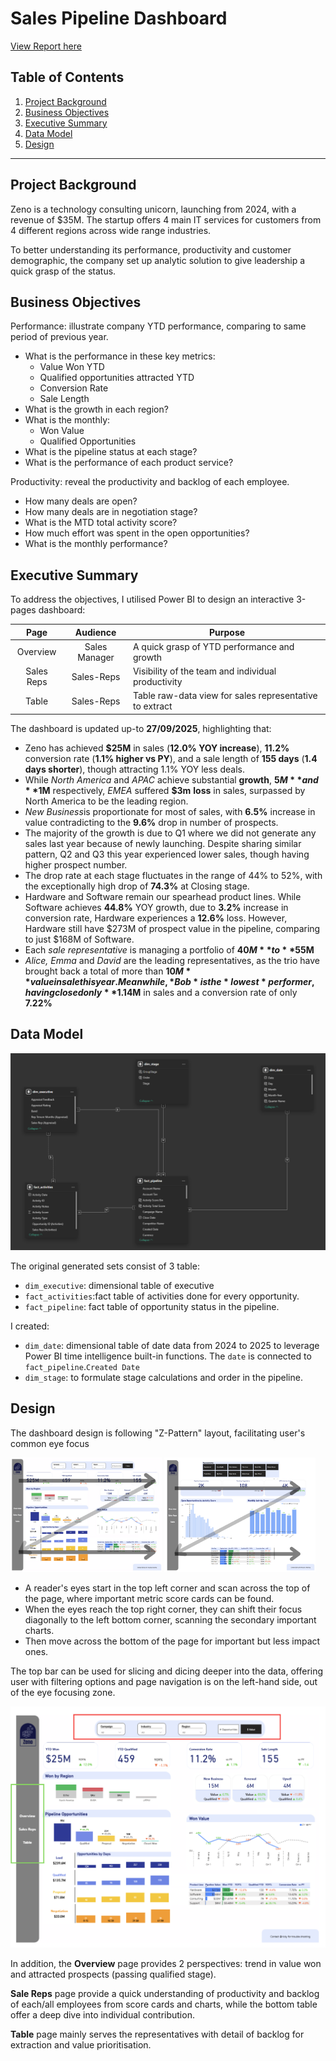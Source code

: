 # Sales Pipeline Dashboard
[View Report here](https://app.powerbi.com/view?r=eyJrIjoiYWIzZDkzYmYtNDc4Mi00OTI4LWJlNWQtNjAyYTUwOWQ4MjNlIiwidCI6IjRlMjA2ZGRmLTNkYzgtNGZlMC1hZGNkLWI5YTQzODY4YzU4YyJ9)

## Table of Contents
1. [Project Background](#project_background)
2. [Business Objectives](#business_objective)
3. [Executive Summary](#executive_summary)
4. [Data Model](#data_model)
5. [Design](#design)

---
## Project Background
Zeno is a technology consulting unicorn, launching from 2024, with a revenue of $35M. The startup offers 4 main IT services for customers from 4 different regions across wide range industries.

To better understanding its performance, productivity and customer demographic, the company set up analytic solution to give leadership a quick grasp of the status.

## Business Objectives

Performance: illustrate company YTD performance, comparing to  same period of previous year.
- What is the performance in these key metrics:
    - Value Won YTD
    - Qualified opportunities attracted YTD
    - Conversion Rate
    - Sale Length
- What is the growth in each region?
- What is the monthly:
    - Won Value
    - Qualified Opportunities
- What is the pipeline status at each stage?
- What is the performance of each product service?

Productivity: reveal the productivity and backlog of each employee.
- How many deals are open?
- How many deals are in negotiation stage?
- What is the MTD total activity score?
- How much effort was spent in the open opportunities?
- What is the monthly performance?

## Executive Summary
To address the objectives, I utilised Power BI to design an interactive 3-pages dashboard:

| Page | Audience | Purpose | 
|:-------:|:-------:|--------|
| Overview | Sales Manager | A quick grasp of YTD performance and growth |
| Sales Reps | Sales-Reps | Visibility of the team and individual productivity |
| Table | Sales-Reps | Table raw-data view for sales representative to extract |

The dashboard is updated up-to **27/09/2025**, highlighting that:
- Zeno has achieved **$25M** in sales (**12.0% YOY increase**), **11.2%** conversion rate (**1.1% higher vs PY**), and a sale length of **155 days** (**1.4 days shorter**), though attracting 1.1% YOY less deals.
- While *North America* and *APAC* achieve substantial **growth**, **$5M** and **$1M** respectively, *EMEA* suffered **$3m** **loss** in sales, surpassed by North America to be the leading region.
- *New Business*is proportionate for most of sales, with **6.5%** increase in value contradicting to the **9.6%** drop in number of prospects.
- The majority of the growth is due to Q1 where we did not generate any sales last year because of newly launching. Despite sharing similar pattern, Q2 and Q3 this year experienced lower sales, though having higher prospect number.
- The drop rate at each stage fluctuates in the range of 44% to 52%, with the exceptionally high drop of **74.3%** at Closing stage.
- Hardware and Software remain our spearhead product lines. While Software achieves **44.8%** YOY growth, due to **3.2%** increase in conversion rate, Hardware experiences a **12.6%** loss. However, Hardware still have $273M of prospect value in the pipeline, comparing to just $168M of Software.
- Each *sale representative* is managing a portfolio of **$40M** to **$55M**
- *Alice, Emma* and *David* are the leading representatives, as the trio have brought back a total of more than **$10M** value in sale this year. Meanwhile, *Bob* is the *lowest* performer, having closed only **$1.14M** in sales and a conversion rate of only **7.22%**

## Data Model
<div>
    <img src="images/data_model.png" alt="Data Model" >
</div>

The original generated sets consist of 3 table:
- `dim_executive`: dimensional table of executive
- `fact_activities`:fact table of activities done for every opportunity.
- `fact_pipeline`: fact table of opportunity status in the pipeline.

I created:
- `dim_date`: dimensional table of date data from 2024 to 2025 to leverage Power BI time intelligence built-in functions. The `date` is connected to `fact_pipeline`.`Created Date`
- `dim_stage`: to formulate stage calculations and order in the pipeline.

## Design

The dashboard design is following "Z-Pattern" layout, facilitating user's common eye focus
<div>
  <img src="images/overview.png" alt="Overview" style="width:48%; display:inline-block;">
  <img src="images/salereps.png" alt="Sales Reps" style="width:48%; display:inline-block;">
</div>


- A reader's eyes start in the top left corner and scan across the top of the page, where important metric score cards can be found.
- When the eyes reach the top right corner, they can shift their focus diagonally to the left bottom corner, scanning the secondary important charts.
- Then move across the bottom of the page for important but less impact ones.

The top bar can be used for slicing and dicing deeper into the data, offering user with filtering options and page navigation is on the left-hand side, out of the eye focusing zone.
<div>
    <img src="images/navigation.png" alt="Navigation">
</div>

In addition, the **Overview** page provides 2 perspectives: trend in value won and attracted prospects (passing qualified stage).

**Sale Reps** page provide a quick understanding of productivity and backlog of each/all employees from score cards and charts, while the bottom table offer a deep dive into individual contribution.


**Table** page mainly serves the representatives with detail of backlog for extraction and value prioritisation.



